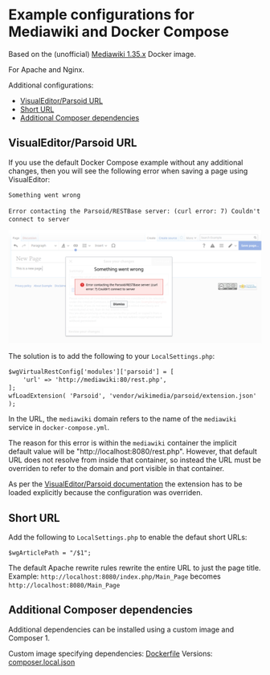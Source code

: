 # Example configurations for Mediawiki and Docker Compose

Based on the (unofficial) [Mediawiki 1.35.x](https://hub.docker.com/_/mediawiki) Docker image.

For Apache and Nginx.

Additional configurations:

* [VisualEditor/Parsoid URL](#visualeditorparsoid-url)
* [Short URL](#short-url)
* [Additional Composer dependencies](#additional-dependencies)


## VisualEditor/Parsoid URL
If you use the default Docker Compose example without any additional changes, then you will see the following error when saving a page using VisualEditor:

    Something went wrong

    Error contacting the Parsoid/RESTBase server: (curl error: 7) Couldn't connect to server

![Parsoid Error](parsoid_error.png)

The solution is to add the following to your `LocalSettings.php`:

    $wgVirtualRestConfig['modules']['parsoid'] = [
        'url' => 'http://mediawiki:80/rest.php',
    ];
    wfLoadExtension( 'Parsoid', 'vendor/wikimedia/parsoid/extension.json' );

In the URL, the `mediawiki` domain refers to the name of the `mediawiki` service in `docker-compose.yml`.

The reason for this error is within the `mediawiki` container the implicit default value will be "http://localhost:8080/rest.php".
However, that default URL does not resolve from inside that container, so instead the URL must be overriden to refer to the domain and port visible in that container.

As per the [VisualEditor/Parsoid documentation](https://www.mediawiki.org/wiki/Extension:VisualEditor#Linking_with_Parsoid) the extension has to be loaded explicitly because the configuration was overriden.


## Short URL
Add the following to `LocalSettings.php` to enable the defaut short URLs:

    $wgArticlePath = "/$1";

The default Apache rewrite rules rewrite the entire URL to just the page title.
Example:
`http://localhost:8080/index.php/Main_Page`
becomes
`http://localhost:8080/Main_Page`


## Additional Composer dependencies

Additional dependencies can be installed using a custom image and Composer 1.

Custom image specifying dependencies: [Dockerfile](apache/Dockerfile)
Versions: [composer.local.json](apache/composer.local.json)
